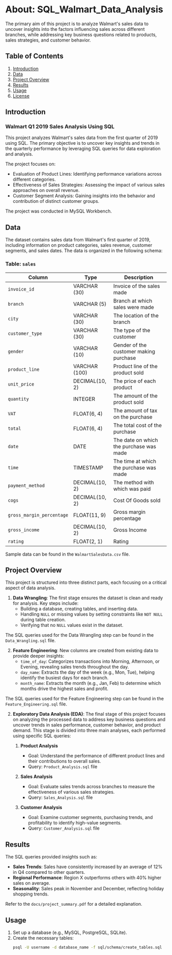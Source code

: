 # About: SQL_Walmart_Data_Analysis
The primary aim of this project is to analyze Walmart's sales data to uncover insights into the factors influencing sales across different branches, while addressing key business questions related to products, sales strategies, and customer behavior.



## Table of Contents
1. [Introduction](#introduction)
2. [Data](#data)
3. [Project Overview](#projectoverview)
4. [Results](#results)
5. [Usage](#usage)
6. [License](#license)



## Introduction
### Walmart Q1 2019 Sales Analysis Using SQL
This project analyzes Walmart's sales data from the first quarter of 2019 using SQL. The primary objective is to uncover key insights and trends in the quarterly performance by leveraging SQL queries for data exploration and analysis. 


The project focuses on:

   - Evaluation of Product Lines: Identifying performance variations across different categories.
   - Effectiveness of Sales Strategies: Assessing the impact of various sales approaches on overall revenue.
   - Customer Segment Analysis: Gaining insights into the behavior and contribution of distinct customer groups.

The project was conducted in MySQL Workbench.





## Data
The dataset contains sales data from Walmart's first quarter of 2019, including information on product categories, sales revenue, customer segments, and sales dates. The data is organized in the following schema:

### Table: `sales`
| Column                    | Type              | Description                             |
|---------------------------|-------------------|-----------------------------------------|
| `invoice_id`              | VARCHAR (30)      | Invoice of the sales made               |
| `branch`                  | VARCHAR (5)       | Branch at which sales were made         |
| `city`                    | VARCHAR (30)      | The location of the branch              |
| `customer_type`           | VARCHAR (30)      | The type of the customer                |
| `gender    `              | VARCHAR (10)      | Gender of the customer making purchase  |
| `product_line`            | VARCHAR (100)     | Product line of the product sold        |
| `unit_price`              | DECIMAL(10, 2)    | The price of each product               |
| `quantity`                | INTEGER           | The amount of the product sold          |
| `VAT`                     | FLOAT(6, 4)       | The amount of tax on the purchase       |
| `total`                   | FLOAT(6, 4)       | The total cost of the purchase          |
| `date`                    | DATE              | The date on which the purchase was made |
| `time`                    | TIMESTAMP         | The time at which the purchase was made |
| `payment_method`          | DECIMAL(10, 2)    | The method with which was paid          |
| `cogs`                    | DECIMAL(10, 2)    | Cost Of Goods sold                      |
| `gross_margin_percentage` | FLOAT(11, 9)      | Gross margin percentage                 |
| `gross_income`            | DECIMAL(10, 2)    | Gross Income                            |
| `rating`                  | FLOAT(2, 1)       | Rating                                  |

Sample data can be found in the `WalmartSalesData.csv` file.





## Project Overview
This project is structured into three distinct parts, each focusing on a critical aspect of data analysis.

1. **Data Wrangling**:
   The first stage ensures the dataset is clean and ready for analysis. Key steps include:
      - Building a database, creating tables, and inserting data.
      - Handling `NULL` or missing values by setting constraints like `NOT NULL` during table creation.
      - Verifying that no `NULL` values exist in the dataset.

The SQL queries used for the Data Wrangling step can be found in the `Data_Wrangling.sql` file.



2. **Feature Engineering**:
   New columns are created from existing data to provide deeper insights:
      - `time_of_day`: Categorizes transactions into Morning, Afternoon, or Evening, revealing sales trends throughout the day.
      - `day_name`: Extracts the day of the week (e.g., Mon, Tue), helping identify the busiest days for each branch.
      - `month_name`: Extracts the month (e.g., Jan, Feb) to determine which months drive the highest sales and profit.

The SQL queries used for the Feature Engineering step can be found in the `Feature_Engineering.sql` file.



2. **Exploratory Data Analysis (EDA)**:
   The final stage of this project focuses on analyzing the processed data to address key business questions and uncover trends in sales performance, customer behavior, and product demand. This stage is divided into three main analyses, each performed using specific SQL queries:

   1. **Product Analysis**
      - Goal: Understand the performance of different product lines and their contributions to overall sales.
      - Query: `Product_Analysis.sql` file
     
   2. **Sales Analysis**
      - Goal: Evaluate sales trends across branches to measure the effectiveness of various sales strategies.
      - Query: `Sales_Analysis.sql` file
     
   3. **Customer Analysis**
      - Goal: Examine customer segments, purchasing trends, and profitability to identify high-value segments.
      - Query: `Customer_Analysis.sql` file





## Results
The SQL queries provided insights such as:

- **Sales Trends**: Sales have consistently increased by an average of 12% in Q4 compared to other quarters.
- **Regional Performance**: Region X outperforms others with 40% higher sales on average.
- **Seasonality**: Sales peak in November and December, reflecting holiday shopping trends.

Refer to the `docs/project_summary.pdf` for a detailed explanation.



## Usage
1. Set up a database (e.g., MySQL, PostgreSQL, SQLite).
2. Create the necessary tables:
   ```bash
   psql -U username -d database_name -f sql/schema/create_tables.sql



